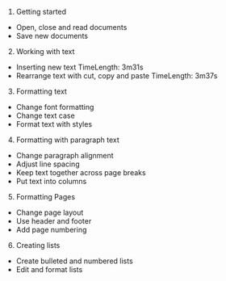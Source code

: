 1. Getting started
- Open, close and read documents
- Save new documents

2. Working with text
- Inserting new text
    TimeLength: 3m31s
- Rearrange text with cut, copy and paste
    TimeLength: 3m37s

3. Formatting text
- Change font formatting
- Change text case
- Format text with styles

4. Formatting with paragraph text
- Change paragraph alignment
- Adjust line spacing
- Keep text together across page breaks
- Put text into columns

5. Formatting Pages
- Change page layout
- Use header and footer
- Add page numbering

6. Creating lists
- Create bulleted and numbered lists
- Edit and format lists
